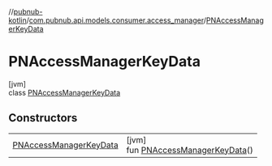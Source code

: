 //[pubnub-kotlin](../../../index.md)/[com.pubnub.api.models.consumer.access_manager](../index.md)/[PNAccessManagerKeyData](index.md)

# PNAccessManagerKeyData

[jvm]\
class [PNAccessManagerKeyData](index.md)

## Constructors

| | |
|---|---|
| [PNAccessManagerKeyData](-p-n-access-manager-key-data.md) | [jvm]<br>fun [PNAccessManagerKeyData](-p-n-access-manager-key-data.md)() |
